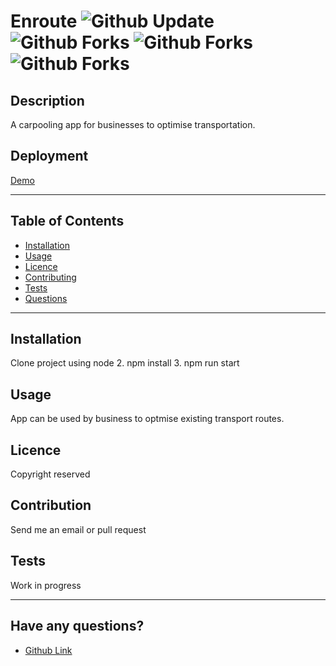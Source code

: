 # Enroute ![Github Update](https://img.shields.io/static/v1?label=Updated%20at&message=14-3-2020&color=yellow&?style=social&logo=github) ![Github Forks](https://img.shields.io/static/v1?label=Forks&message=0&color=green&?style=social&logo=github) ![Github Forks](https://img.shields.io/static/v1?label=stars&message=0&color=blue&?style=social&logo=github) ![Github Forks](https://img.shields.io/static/v1?label=open%20issues&message=0&color=orange&?style=social&logo=github)

## Description

A carpooling app for businesses  to optimise transportation.

## Deployment

 [Demo](https://enroute2020.herokuapp.com/)


---
## Table of Contents

 * [Installation](#installation)
 * [Usage](#usage)
 * [Licence](#licence)
 * [Contributing](#contributing)
 * [Tests](#tests)
 * [Questions](#questions) 
---
## Installation

Clone project using node 2. npm install 3. npm run start

## Usage

App can be used by business to optmise existing transport routes.

## Licence

Copyright reserved

## Contribution

Send me an email or pull request

## Tests

Work in progress

---
## Have any questions?
* [Github Link](https://api.github.com/users/MwansaMwango)
 
